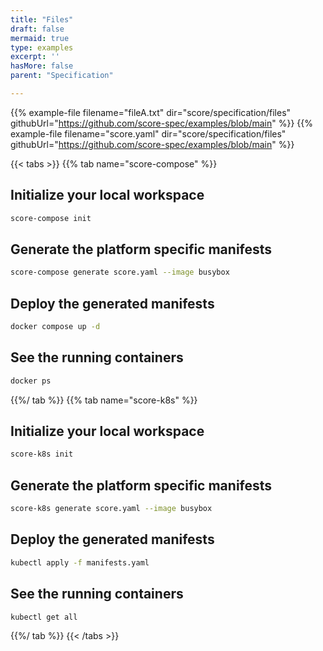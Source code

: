 ```yaml
---
title: "Files"
draft: false
mermaid: true
type: examples
excerpt: ''
hasMore: false
parent: "Specification"

---
```


{{% example-file filename="fileA.txt" dir="score/specification/files" githubUrl="https://github.com/score-spec/examples/blob/main" %}}
{{% example-file filename="score.yaml" dir="score/specification/files" githubUrl="https://github.com/score-spec/examples/blob/main" %}}

{{< tabs >}}
{{% tab name="score-compose" %}}

## Initialize your local workspace

```bash
score-compose init
```

## Generate the platform specific manifests

```bash
score-compose generate score.yaml --image busybox
```

## Deploy the generated manifests

```bash
docker compose up -d
```

## See the running containers

```bash
docker ps
```

{{%/ tab %}}
{{% tab name="score-k8s" %}}

## Initialize your local workspace

```bash
score-k8s init
```

## Generate the platform specific manifests

```bash
score-k8s generate score.yaml --image busybox
```

## Deploy the generated manifests

```bash
kubectl apply -f manifests.yaml
```

## See the running containers

```bash
kubectl get all
```

{{%/ tab %}}
{{< /tabs >}}
